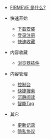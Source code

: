 <!-- docs/_sidebar.md -->

* [FIRMEVE 是什么?](zh_CN/)
* 快速开始

  * [下载安装](zh_CN/quick_start/download_install.md)
  * [登录注册](zh_CN/quick_start/login_register.md)
  * [快速收藏](zh_CN/quick_start/quick_start.md)
* 内容收藏

  * [浏览器插件](zh_CN/collect/plugin.md)
* 内容管理

  * [控制台](zh_CN/content/console.md)
  * [快捷搜索](zh_CN/content/search.md)
  * [沉静阅读](zh_CN/content/content.md)
  * [智能Tag](zh_CN/content/tag.md)
* 其它
  * [更新记录](zh_CN/other/update_record.md)
  * [隐私协议](https://firmeve.com/protocol)

